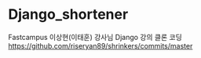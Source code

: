 # Django_shortener
Fastcampus 이상현(이태훈) 강사님 Django 강의 클론 코딩
https://github.com/riseryan89/shrinkers/commits/master